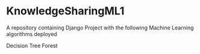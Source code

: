 # KnowledgeSharingML1
A repository containing Django Project with the following Machine Learning algorithms deployed

Decision Tree
Forest
